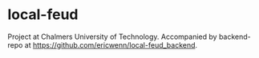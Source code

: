 # local-feud
Project at Chalmers University of Technology. Accompanied by backend-repo at https://github.com/ericwenn/local-feud_backend.
